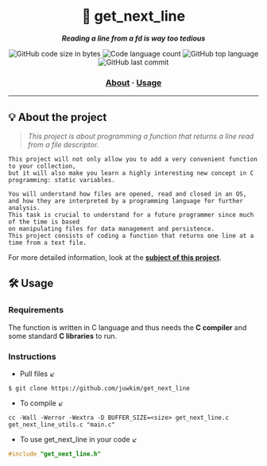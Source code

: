 <h1 align="center">
	📖 get_next_line
</h1>

<p align="center">
	<b><i>Reading a line from a fd is way too tedious</i></b><br>
</p>

<p align="center">
	<img alt="GitHub code size in bytes" src="https://img.shields.io/github/languages/code-size/juwkim/get_next_line?color=lightblue">
	<img alt="Code language count" src="https://img.shields.io/github/languages/count/juwkim/get_next_line?color=yellow">
	<img alt="GitHub top language" src="https://img.shields.io/github/languages/top/juwkim/get_next_line?color=blue">
	<img alt="GitHub last commit" src="https://img.shields.io/github/last-commit/juwkim/get_next_line?color=green">
</p>
<h3 align="center">
	<a href="#-about-the-project">About</a>
	<span> · </span>
	<a href="#%EF%B8%8F-usage">Usage</a>
</h3>

---

## 💡 About the project

> _This project is about programming a function that returns a line read from a file descriptor._

    This project will not only allow you to add a very convenient function to your collection,
    but it will also make you learn a highly interesting new concept in C programming: static variables.
    
    You will understand how files are opened, read and closed in an OS,
    and how they are interpreted by a programming language for further analysis.
    This task is crucial to understand for a future programmer since much of the time is based
    on manipulating files for data management and persistence.
    This project consists of coding a function that returns one line at a time from a text file.

For more detailed information, look at the [**subject of this project**](https://github.com/juwkim/42cursus/blob/main/Subject%20PDFs/01_get_next_line.pdf).


## 🛠️ Usage

### Requirements

The function is written in C language and thus needs the **C compiler** and some standard **C libraries** to run.

### Instructions

- Pull files ↙️
```shell
$ git clone https://github.com/juwkim/get_next_line
```

- To compile ↙️
```shell
cc -Wall -Werror -Wextra -D BUFFER_SIZE=<size> get_next_line.c get_next_line_utils.c "main.c"
```

- To use get_next_line in your code ↙️
```C
#include "get_next_line.h"
```

